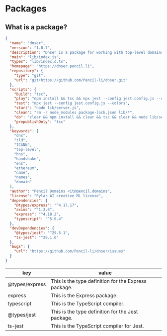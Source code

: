 # Packages

## What is a package?

```json
{
  "name": "dnser",
  "version": "1.0.7",
  "description": "Dnser is a package for working with top-level domains.",
  "main": "lib/index.js",
  "types": "lib/index.d.ts",
  "homepage": "https://dnser.pencil.li",
  "repository": {
    "type": "git",
    "url": "git+https://github.com/Pencil-li/dnser.git"
  },
  "scripts": {
    "build": "tsc",
    "play": "npm install && tsc && npx jest --config jest.config.js --colors && node lib/server.js",
    "test": "npx jest --config jest.config.js --colors",
    "start": "node lib/server.js",
    "clean": "rm -r node_modules package-lock.json lib/*",
    "do": "clear && npm install && clear && tsc && clear && node lib/server.js",
    "prepublishOnly": "tsc"
  },
  "keywords": [
    "dns",
    "tld",
    "ICANN",
    "top-level",
    "hns",
    "handshake",
    "ens",
    "ethereum",
    "name",
    "names",
    "domain"
  ],
  "author": "Pencil Domains <it@pencil.domains",
  "license": "Pylar AI creative ML license",
  "dependencies": {
    "@types/express": "^4.17.17",
    "axios": "^1.3.6",
    "express": "^4.18.2",
    "typescript": "^5.0.4"
  },
  "devDependencies": {
    "@types/jest": "^29.5.1",
    "ts-jest": "^29.1.0"
  },
  "bugs": {
    "url": "https://github.com/Pencil-li/dnser/issues"
  }
}
```

key | value
---|---
@types/express | This is the type definition for the Express package.
express | This is the Express package.
typescript | This is the TypeScript compiler.
@types/jest | This is the type definition for the Jest package.
ts-jest | This is the TypeScript compiler for Jest.
